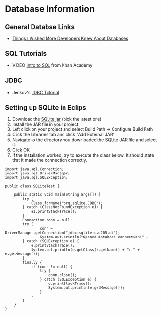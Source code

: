 # Database Information

## General Databse Links

- [Things I Wished More Developers Knew About Databases](https://medium.com/@rakyll/things-i-wished-more-developers-knew-about-databases-2d0178464f78)

## SQL Tutorials

- VIDEO [Intro to SQL](https://www.khanacademy.org/computing/computer-programming/sql/sql-basics/v/welcome-to-sql) from Khan Academy

## JDBC

- Jenkov's [JDBC Tutorial](http://tutorials.jenkov.com/jdbc/index.html)

## Setting up SQLite in Eclips

1. Download the [SQLite jar](https://bitbucket.org/xerial/sqlite-jdbc/downloads/) (pick the latest one)
2. Install the JAR file in your project.
3. Left click on your project and select Build Path -> Configure Build Path
4. Click the Libraries tab and click "Add External JAR"
5. Navigate to the directory you downloaded the SQLite JAR file and select it.
6. Click OK
7. If the installation worked, try to execute the class below.  It should state that it made the connection correctly.  

```(Java)
import java.sql.Connection;
import java.sql.DriverManager;
import java.sql.SQLException;

public class SQLiteTest {

    public static void main(String args[]) {
        try {
            Class.forName("org.sqlite.JDBC");
        } catch (ClassNotFoundException e1) {
            e1.printStackTrace();
        }
        Connection conn = null;
        try {
                conn = DriverManager.getConnection("jdbc:sqlite:csc205.db");
                System.out.println("Opened database connection!");
        } catch (SQLException e) {
            e.printStackTrace();
            System.out.println(e.getClass().getName() + ": " + e.getMessage());
        }
        finally {
            if (conn != null) {
                try {
                    conn.close();
                } catch (SQLException e) {
                    e.printStackTrace();
                    System.out.println(e.getMessage());
                }
            }
        }
    }
}
```
